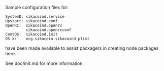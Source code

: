 Sample configuration files for:
```
SystemD: sikacoind.service
Upstart: sikacoind.conf
OpenRC:  sikacoind.openrc
         sikacoind.openrcconf
CentOS:  sikacoind.init
OS X:    org.sikacoin.sikacoind.plist
```
have been made available to assist packagers in creating node packages here.

See doc/init.md for more information.
